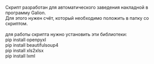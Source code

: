 Скрипт разработан для автоматического заведения накладной в программу Galion.<br>
Для этого нужен счёт, который необходимо положить в папку со скриптом.<br>
<br>
для работы скрипта нужно установить эти библиотеки:<br>
pip install openpyxl<br>
pip install beautifulsoup4<br>
pip install xls2xlsx<br>
pip install lxml
